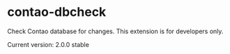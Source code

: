 contao-dbcheck
==============

Check Contao database for changes. This extension is for developers only.

Current version: 2.0.0 stable